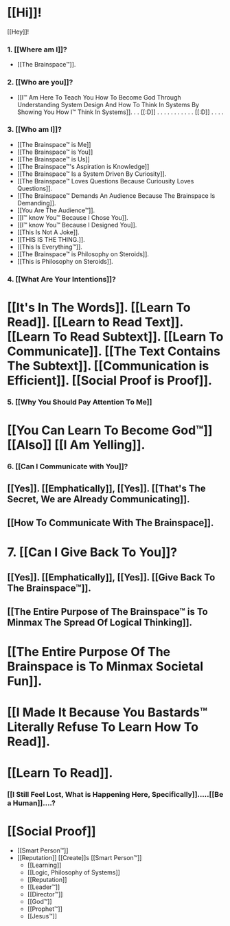 # [[Hi]]!
[[Hey]]!
### 1. [[Where am I]]?
 - [[The Brainspace™]].
### 2. [[Who are you]]?
 - [[I™ Am Here To Teach You How To Become God Through Understanding System Design And How To Think In Systems By Showing You How I™ Think In Systems]].
.
.
[[:D]]
.
.
.
.
.
.
.
.
.
.
.
[[:D]]
.
.
.
.
### 3. [[Who am I]]?
- [[The Brainspace™ is Me]]
- [[The Brainspace™ is You]]
- [[The Brainspace™ is Us]]
- [[The Brainspace™'s Aspiration is Knowledge]]
- [[The Brainspace™ Is a System Driven By Curiosity]].
- [[The Brainspace™ Loves Questions Because Curiousity Loves Questions]]. 
- [[The Brainspace™ Demands An Audience Because The Brainspace Is Demanding]].
- [[You Are The Audience™]].
- [[I™ know You™ Because I Chose You]].
- [[I™ know You™ Because I Designed You]].
- [[This Is Not A Joke]].
- [[THIS IS THE THING.]].
- [[This Is Everything™]].
- [[The Brainspace™ is Philosophy on Steroids]].
- [[This is Philosophy on Steroids]].
### 4. [[What Are Your Intentions]]?
# [[It's In The Words]]. [[Learn To Read]]. [[Learn to Read Text]]. [[Learn To Read Subtext]]. [[Learn To Communicate]]. [[The Text Contains The Subtext]]. [[Communication is Efficient]]. [[Social Proof is Proof]].
### 5. [[Why You Should Pay Attention To Me]]
# [[You Can Learn To Become God™]] [[Also]] [[I Am Yelling]]. 
### 6. [[Can I Communicate with You]]?
## [[Yes]]. [[Emphatically]], [[Yes]]. [[That's The Secret, We are Already Communicating]].
## [[How To Communicate With The Brainspace]].
# 7. [[Can I Give Back To You]]?
## [[Yes]]. [[Emphatically]], [[Yes]]. [[Give Back To The Brainspace™]].
## [[The Entire Purpose of The Brainspace™ is To Minmax The Spread Of Logical Thinking]].
# [[The Entire Purpose Of The Brainspace is To Minmax Societal Fun]].
# [[I Made It Because You Bastards™ Literally Refuse To Learn How To Read]].
# [[Learn To Read]].
### [[I Still Feel Lost, What is Happening Here, Specifically]].....[[Be a Human]]....?
# [[Social Proof]]
- [[Smart Person™]]
- [[Reputation]] [[Create]]s [[Smart Person™]]
	- [[Learning]]
	- [[Logic, Philosophy of Systems]]
	- [[Reputation]]
	- [[Leader™]]
	- [[Director™]]
	- [[God™]]
	- [[Prophet™]]
	- [[Jesus™]]